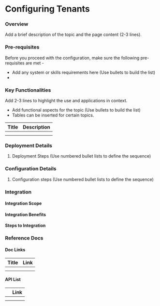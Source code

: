 # Configuring Tenants

### Overview <a id="Overview"></a>

Add a brief description of the topic and the page content \(2-3 lines\).

### Pre-requisites <a id="Pre-requisites"></a>

Before you proceed with the configuration, make sure the following pre-requisites are met -

* Add any system or skills requirements here \(Use bullets to build the list\)
* 
### Key Functionalities <a id="Key-Functionalities"></a>

Add 2-3 lines to highlight the use and applications in context.

* Add functional aspects for the topic \(Use bullets to build the list\)
* Tables can be inserted for certain topics.

| **Title**  | **Description** |
| :--- | :--- |
|  |  |
|  |  |

### Deployment Details <a id="Deployment-Details"></a>

1. Deployment Steps \(Use numbered bullet lists to define the sequence\)

### Configuration Details <a id="Configuration-Details"></a>

1. Configuration steps \(Use numbered bullet lists to define the sequence\)

### Integration <a id="Integration"></a>

#### Integration Scope <a id="Integration-Scope"></a>

#### Integration Benefits <a id="Integration-Benefits"></a>

#### Steps to Integration <a id="Steps-to-Integration"></a>

### Reference Docs <a id="Reference-Docs"></a>

#### Doc Links <a id="Doc-Links"></a>

| **Title**  | **Link** |
| :--- | :--- |
|  |  |
|  |  |

#### API List <a id="API-List"></a>

|  | **Link** |
| :--- | :--- |
|  |  |
|  |  |

